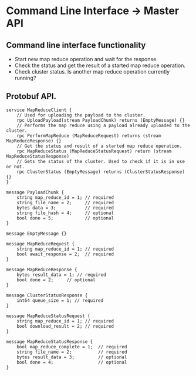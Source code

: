 Command Line Interface -> Master API
=============
## Command line interface functionality
- Start new map reduce operation and wait for the response.
- Check the status and get the result of a started map reduce operation.
- Check cluster status. Is another map reduce operation currently running?

## Protobuf API. 
```
service MapReduceClient {
    // Used for uploading the payload to the cluster.
    rpc UploadPayload(stream PayloadChunk) returns (EmptyMessage) {}
    // Performs the map reduce using a payload already uploaded to the cluster.
    rpc PerformMapReduce (MapReduceRequest) returns (stream MapReduceResponse) {}
    // Get the status and result of a started map reduce operation.
    rpc MapReduceStatus (MapReduceStatusRequest) return (stream MapReduceStatusResponse)
    // Gets the status of the cluster. Used to check if it is in use or not.
    rpc ClusterStatus (EmptyMessage) returns (ClusterStatusResponse) {}
}

message PayloadChunk {
    string map_reduce_id = 1; // required
    string file_name = 2;     // required
    bytes data = 3;           // required
    string file_hash = 4;     // optional
    bool done = 5;            // optional
}

message EmptyMessage {}

message MapReduceRequest {
    string map_reduce_id = 1; // required
    bool await_response = 2;  // required
}

message MapReduceResponse {
    bytes result_data = 1; // required
    bool done = 2;     // optional
}

message ClusterStatusResponse {
    int64 queue_size = 1; // required
}

message MapReduceStatusRequest {
    string map_reduce_id = 1; // required
    bool download_result = 2; // required
}

message MapReduceStatusResponse {
    bool map_reduce_complete = 1;  // required
    string file_name = 2;          // required
    bytes result_data = 3;         // optional
    bool done = 4;                 // optional
}
```
